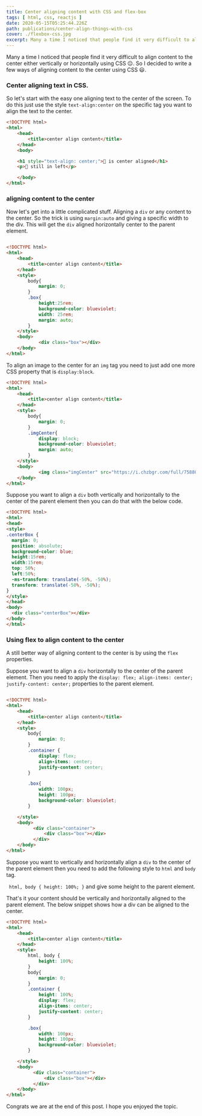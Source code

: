 ```yaml
---
title: Center aligning content with CSS and flex-box
tags: [ html, css, reactjs ]
date: 2020-05-15T05:25:44.226Z
path: publications/center-align-things-with-css
cover: ./flexbox-css.jpg
excerpt: Many a time I noticed that people find it very difficult to align content to the center either vertically or horizontally using CSS. So let's see few ways in how you can align content with css.
---
```


Many a time I noticed that people find it very difficult to align content to the center either vertically or horizontally using CSS 😐.
So I decided to write a few ways of aligning content to the center using CSS 😃.

### Center aligning text in CSS.

So let's start with the easy one aligning text to the center of the screen. To do this just use the style `text-align:center` on the specific tag you want to align the text to the center.

```html
<!DOCTYPE html>
<html>
    <head>
        <title>center align content</title>
    </head>
    <body>

    <h1 style="text-align: center;">🍔 is center aligned</h1>
    <p>🍒 still in left</p>

    </body>
</html>
```

### aligning content to the center

Now let's get into a little complicated stuff. Aligning a `div` or any content to the center. So the trick is using `margin:auto` and giving a specific width to the div. This will get the `div` aligned horizontally center to the parent element.

```html

<!DOCTYPE html>
<html>
    <head>
        <title>center align content</title>
    </head>
    <style>
        body{
            margin: 0;
        }
        .box{
            height:25rem;
            background-color: blueviolet;
            width: 25rem;
            margin: auto;
        }
    </style>
    <body>
            <div class="box"></div>
    </body>
</html>
```

To align an image to the center for an `img` tag you need to just add one more CSS property that is `display:block`.

```html
<!DOCTYPE html>
<html>
    <head>
        <title>center align content</title>
    </head>
    <style>
        body{
            margin: 0;
        }
        .imgCenter{
            display: block;
            background-color: blueviolet;
            margin: auto;
        }
    </style>
    <body>
            <img class="imgCenter" src="https://i.chzbgr.com/full/7588073728/h78549C5D/not-sure-if-i-hate-css-or-i-hate-designers"/>
    </body>
</html>
```

Suppose you want to align a `div` both vertically and horizontally to the center of the parent element then you can do that with the below code.

```html
<!DOCTYPE html>
<html>
<head>
<style>
.centerBox {
  margin: 0;
  position: absolute;
  background-color: blue;
  height:15rem;
  width:15rem;
  top: 50%;
  left:50%;
  -ms-transform: translate(-50%, -50%);
  transform: translate(-50%, -50%);
}
</style>
</head>
<body>
  <div class="centerBox"></div>
</body>
</html>

```

### Using flex to align content to the center

A still better way of aligning content to the center is by using the `flex` properties.

Suppose you want to align a `div` horizontally to the center of the parent element. Then you need to apply the `display: flex; align-items: center; justify-content: center;` properties to the parent element.

```html

<!DOCTYPE html>
<html>
    <head>
        <title>center align content</title>
    </head>
    <style>
        body{
            margin: 0;
        }
        .container {
            display: flex;
            align-items: center;
            justify-content: center;
        }

        .box{
            width: 100px;
            height: 100px;
            background-color: blueviolet;
        }

    </style>
    <body>
          <div class="container">
              <div class="box"></div>
          </div>
    </body>
</html>


```

Suppose you want to vertically and horizontally align a `div` to the center of the parent element then you need to add the following style to `html` and `body` tag.

` html, body { height: 100%; }` and give some height to the parent element.

That's it your content should be vertically and horizontally aligned to the parent element. The below snippet shows how a div can be aligned to the center.

```html
<!DOCTYPE html>
<html>
    <head>
        <title>center align content</title>
    </head>
    <style>
        html, body {
            height: 100%;
        }
        body{
            margin: 0;
        }
        .container {
            height: 100%;
            display: flex;
            align-items: center;
            justify-content: center;
        }

        .box{
            width: 100px;
            height: 100px;
            background-color: blueviolet;
        }

    </style>
    <body>
          <div class="container">
              <div class="box"></div>
          </div>
    </body>
</html>

```

Congrats we are at the end of this post. I hope you enjoyed the topic.


